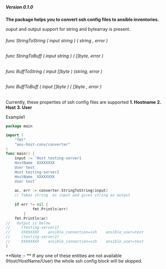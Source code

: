 
##### Version 0.1.0
**The package helps you to convert ssh config files to ansible inventories.**

ouput and output support for string and bytearray is present.

###### func StringToString ( input string )  ( string , error )
###### func StringToBuff ( input string ) ( []byte, error )
###### func BuffToString ( input []byte ) (string, error )
###### func BuffToBuff ( input []byte ) ( []byte , error )


Currently, these properties of ssh config files are supported 
**1. Hostname**
**2. Host**
**3. User**


Example1 
```go
package main 

import (
	"fmt"
	"ans-host-conv/converter"
)
func main() {
	input := `Host testing-server1 
	HostName  XXXXXXXX
	User test
	Host testing-server2 
	HostName  XXXXXXXX
	User test`
	
	ac, err := converter.StringToString(input)
	// Takes string  as input and gives string as output 
	
	if err != nil {
			fmt.Println(err)
		}
	fmt.Println(ac)
//	 Output is below 
//     [testing-server1]
//     XXXXXXXX    ansible_connection=ssh    ansible_user=test
//     [testing-server2]
//     XXXXXXXX    ansible_connection=ssh    ansible_user=test
}
```

**Note :- ** If any one of these entities are not available (Host/HostName/User) the whole ssh 	   config block will be skipped.



